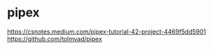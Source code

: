 # pipex

https://csnotes.medium.com/pipex-tutorial-42-project-4469f5dd5901
https://github.com/tolmvad/pipex
